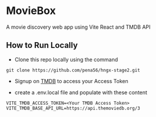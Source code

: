 # MovieBox

A movie discovery web app using Vite React and TMDB API

## How to Run Locally

- Clone this repo locally using the command

```
git clone https://github.com/pena56/hngx-stage2.git
```

- Signup on [TMDB](https://www.themoviedb.org/signup) to access your Access Token

- create a .env.local file and populate with these content

```
VITE_TMDB_ACCESS_TOKEN=<Your TMDB Access Token>
VITE_TMDB_BASE_API_URL=https://api.themoviedb.org/3
```
